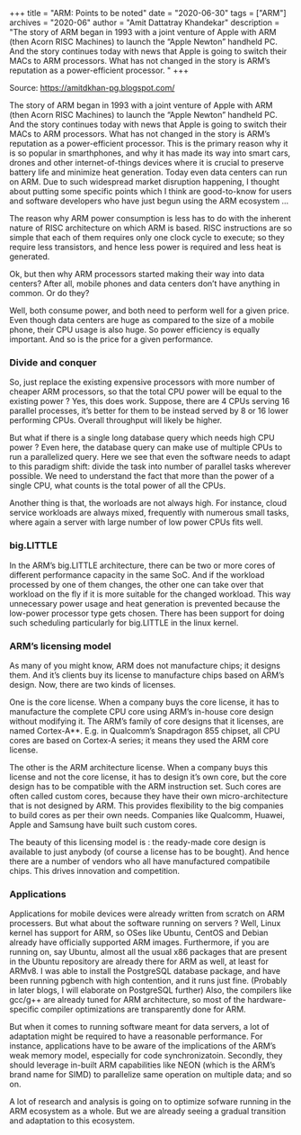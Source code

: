 +++
title = "ARM: Points to be noted"
date = "2020-06-30"
tags = ["ARM"]
archives = "2020-06"
author = "Amit Dattatray Khandekar"
description = "The story of ARM began in 1993 with a joint venture of Apple with ARM (then Acorn RISC Machines) to launch the “Apple Newton” handheld PC. And the story continues today with news that Apple is going to switch their MACs to ARM processors. What has not changed in the story is ARM’s reputation as a power-efficient processor. "
+++

Source: https://amitdkhan-pg.blogspot.com/


The story of ARM began in 1993 with a joint venture of Apple with ARM (then Acorn RISC Machines) to launch the “Apple Newton” handheld PC. And the story continues today with news that Apple is going to switch their MACs to ARM processors. What has not changed in the story is ARM’s reputation as a power-efficient processor. This is the primary reason why it is so popular in smarthphones, and why it has made its way into smart cars, drones and other internet-of-things devices where it is crucial to preserve battery life and minimize heat generation. Today even data centers can run on ARM. Due to such widespread market disruption happening, I thought about putting some specific points which I think are good-to-know for users and software developers who have just begun using the ARM ecosystem …

The reason why ARM power consumption is less has to do with the inherent nature of RISC architecture on which ARM is based. RISC instructions are so simple that each of them requires only one clock cycle to execute; so they require less transistors, and hence less power is required and less heat is generated.

Ok, but then why ARM processors started making their way into data centers? After all, mobile phones and data centers don’t have anything in common. Or do they?

Well, both consume power, and both need to perform well for a given price. Even though data centers are huge as compared to the size of a mobile phone, their CPU usage is also huge. So power efficiency is equally important. And so is the price for a given performance.

### Divide and conquer

So, just replace the existing expensive processors with more number of cheaper ARM processors, so that the total CPU power will be equal to the existing power ? Yes, this does work. Suppose, there are 4 CPUs serving 16 parallel processes, it’s better for them to be instead served by 8 or 16 lower performing CPUs. Overall throughput will likely be higher.

But what if there is a single long database query which needs high CPU power ? Even here, the database query can make use of multiple CPUs to run a parallelized query. Here we see that even the software needs to adapt to this paradigm shift: divide the task into number of parallel tasks wherever possible. We need to understand the fact that more than the power of a single CPU, what counts is the total power of all the CPUs.

Another thing is that, the worloads are not always high. For instance, cloud service workloads are always mixed, frequently with numerous small tasks, where again a server with large number of low power CPUs fits well.

### big.LITTLE

In the ARM’s big.LITTLE architecture, there can be two or more cores of different performance capacity in the same SoC. And if the workload processed by one of them changes, the other one can take over that workload on the fly if it is more suitable for the changed workload. This way unnecessary power usage and heat generation is prevented because the low-power processor type gets chosen. There has been support for doing such scheduling particularly for big.LITTLE in the linux kernel.

### ARM’s licensing model

As many of you might know, ARM does not manufacture chips; it designs them. And it’s clients buy its license to manufacture chips based on ARM’s design. Now, there are two kinds of licenses.

One is the core license. When a company buys the core license, it has to manufacture the complete CPU core using ARM’s in-house core design without modifying it. The ARM’s family of core designs that it licenses, are named Cortex-A**. E.g. in Qualcomm’s Snapdragon 855 chipset, all CPU cores are based on Cortex-A series; it means they used the ARM core license.

The other is the ARM architecture license. When a company buys this license and not the core license, it has to design it’s own core, but the core design has to be compatible with the ARM instruction set. Such cores are often called custom cores, because they have their own micro-architecture that is not designed by ARM. This provides flexibility to the big companies to build cores as per their own needs. Companies like Qualcomm, Huawei, Apple and Samsung have built such custom cores.

The beauty of this licensing model is : the ready-made core design is available to just anybody (of course a license has to be bought). And hence there are a number of vendors who all have manufactured compatibile chips. This drives innovation and competition.

### Applications

Applications for mobile devices were already written from scratch on ARM processers. But what about the software running on servers ? Well, Linux kernel has support for ARM, so OSes like Ubuntu, CentOS and Debian already have officially supported ARM images. Furthermore, if you are running on, say Ubuntu, almost all the usual x86 packages that are present in the Ubuntu repository are already there for ARM as well, at least for ARMv8. I was able to install the PostgreSQL database package, and have been running pgbench with high contention, and it runs just fine. (Probably in later blogs, I will elaborate on PostgreSQL further) Also, the compilers like gcc/g++ are already tuned for ARM architecture, so most of the hardware-specific compiler optimizations are transparently done for ARM.

But when it comes to running software meant for data servers, a lot of adaptation might be required to have a reasonable performance. For instance, applications have to be aware of the implications of the ARM’s weak memory model, especially for code synchronizatoin. Secondly, they should leverage in-built ARM capabilities like NEON (which is the ARM’s brand name for SIMD) to parallelize same operation on multiple data; and so on.

A lot of research and analysis is going on to optimize sofware running in the ARM ecosystem as a whole. But we are already seeing a gradual transition and adaptation to this ecosystem.



